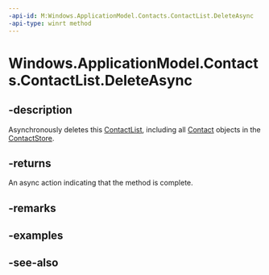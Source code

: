 ----api-id: M:Windows.ApplicationModel.Contacts.ContactList.DeleteAsync
-api-type: winrt method
---<!-- Method syntaxpublic Windows.Foundation.IAsyncAction DeleteAsync()--># Windows.ApplicationModel.Contacts.ContactList.DeleteAsync## -descriptionAsynchronously deletes this [ContactList](contactlist.md), including all [Contact](contact.md) objects in the [ContactStore](contactstore.md).## -returnsAn async action indicating that the method is complete.## -remarks## -examples## -see-also